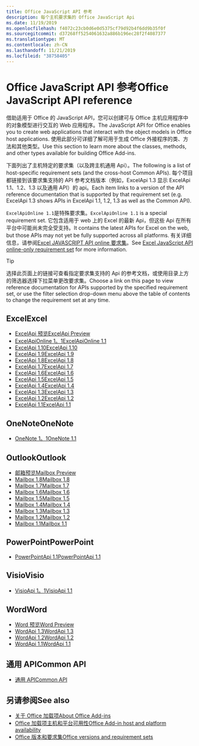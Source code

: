 ```yaml
---
title: Office JavaScript API 参考
description: 每个主机要求集的 Office JavaScript Api
ms.date: 11/19/2019
ms.openlocfilehash: f4072c23cb0d6e0d5375cf79d92b4f6dd9b35f0f
ms.sourcegitcommit: d37268ff5254061632a886b196ec28f2f4087377
ms.translationtype: MT
ms.contentlocale: zh-CN
ms.lasthandoff: 11/21/2019
ms.locfileid: "38758405"
---
```

# <a name="office-javascript-api-reference"></a><span data-ttu-id="91b76-103">Office JavaScript API 参考</span><span class="sxs-lookup"><span data-stu-id="91b76-103">Office JavaScript API reference</span></span>

<span data-ttu-id="91b76-104">借助适用于 Office 的 JavaScript API，您可以创建可与 Office 主机应用程序中的对象模型进行交互的 Web 应用程序。</span><span class="sxs-lookup"><span data-stu-id="91b76-104">The JavaScript API for Office enables you to create web applications that interact with the object models in Office host applications.</span></span> <span data-ttu-id="91b76-105">使用此部分可详细了解可用于生成 Office 外接程序的类、方法和其他类型。</span><span class="sxs-lookup"><span data-stu-id="91b76-105">Use this section to learn more about the classes, methods, and other types available for building Office Add-ins.</span></span>

<span data-ttu-id="91b76-106">下面列出了主机特定的要求集（以及跨主机通用 Api）。</span><span class="sxs-lookup"><span data-stu-id="91b76-106">The following is a list of host-specific requirement sets (and the cross-host Common APIs).</span></span> <span data-ttu-id="91b76-107">每个项目都链接到该要求集支持的 API 参考文档版本（例如，ExcelApi 1.3 显示 ExcelApi 1.1、1.2、1.3 以及通用 API）的 api。</span><span class="sxs-lookup"><span data-stu-id="91b76-107">Each item links to a version of the API reference documentation that is supported by that requirement set (e.g. ExcelApi 1.3 shows APIs in ExcelApi 1.1, 1.2, 1.3 as well as the Common API).</span></span>

<span data-ttu-id="91b76-108">`ExcelApiOnline 1.1`是特殊要求集。</span><span class="sxs-lookup"><span data-stu-id="91b76-108">`ExcelApiOnline 1.1` is a special requirement set.</span></span> <span data-ttu-id="91b76-109">它包含适用于 web 上的 Excel 的最新 Api，但这些 Api 在所有平台中可能尚未完全受支持。</span><span class="sxs-lookup"><span data-stu-id="91b76-109">It contains the latest APIs for Excel on the web, but those APIs may not yet be fully supported across all platforms.</span></span> <span data-ttu-id="91b76-110">有关详细信息，请参阅[Excel JAVASCRIPT API online 要求集](/office/dev/add-ins/reference/requirement-sets/excel-api-online-requirement-set)。</span><span class="sxs-lookup"><span data-stu-id="91b76-110">See [Excel JavaScript API online-only requirement set](/office/dev/add-ins/reference/requirement-sets/excel-api-online-requirement-set) for more information.</span></span>

> [!TIP]
> <span data-ttu-id="91b76-111">选择此页面上的链接可查看指定要求集支持的 Api 的参考文档，或使用目录上方的筛选器选择下拉菜单更改要求集。</span><span class="sxs-lookup"><span data-stu-id="91b76-111">Choose a link on this page to view reference documentation for APIs supported by the specified requirement set, or use the filter selection drop-down menu above the table of contents to change the requirement set at any time.</span></span>

## <a name="excel"></a><span data-ttu-id="91b76-112">Excel</span><span class="sxs-lookup"><span data-stu-id="91b76-112">Excel</span></span>

- [<span data-ttu-id="91b76-113">ExcelApi 预览</span><span class="sxs-lookup"><span data-stu-id="91b76-113">ExcelApi Preview</span></span>](/javascript/api/excel?view=excel-js-preview)
- [<span data-ttu-id="91b76-114">ExcelApiOnline 1。1</span><span class="sxs-lookup"><span data-stu-id="91b76-114">ExcelApiOnline 1.1</span></span>](/javascript/api/excel?view=excel-js-online)
- [<span data-ttu-id="91b76-115">ExcelApi 1.10</span><span class="sxs-lookup"><span data-stu-id="91b76-115">ExcelApi 1.10</span></span>](/javascript/api/excel?view=excel-js-1.10)
- [<span data-ttu-id="91b76-116">ExcelApi 1.9</span><span class="sxs-lookup"><span data-stu-id="91b76-116">ExcelApi 1.9</span></span>](/javascript/api/excel?view=excel-js-1.9)
- [<span data-ttu-id="91b76-117">ExcelApi 1.8</span><span class="sxs-lookup"><span data-stu-id="91b76-117">ExcelApi 1.8</span></span>](/javascript/api/excel?view=excel-js-1.8)
- [<span data-ttu-id="91b76-118">ExcelApi 1.7</span><span class="sxs-lookup"><span data-stu-id="91b76-118">ExcelApi 1.7</span></span>](/javascript/api/excel?view=excel-js-1.7)
- [<span data-ttu-id="91b76-119">ExcelApi 1.6</span><span class="sxs-lookup"><span data-stu-id="91b76-119">ExcelApi 1.6</span></span>](/javascript/api/excel?view=excel-js-1.6)
- [<span data-ttu-id="91b76-120">ExcelApi 1.5</span><span class="sxs-lookup"><span data-stu-id="91b76-120">ExcelApi 1.5</span></span>](/javascript/api/excel?view=excel-js-1.5)
- [<span data-ttu-id="91b76-121">ExcelApi 1.4</span><span class="sxs-lookup"><span data-stu-id="91b76-121">ExcelApi 1.4</span></span>](/javascript/api/excel?view=excel-js-1.4)
- [<span data-ttu-id="91b76-122">ExcelApi 1.3</span><span class="sxs-lookup"><span data-stu-id="91b76-122">ExcelApi 1.3</span></span>](/javascript/api/excel?view=excel-js-1.3)
- [<span data-ttu-id="91b76-123">ExcelApi 1.2</span><span class="sxs-lookup"><span data-stu-id="91b76-123">ExcelApi 1.2</span></span>](/javascript/api/excel?view=excel-js-1.2)
- [<span data-ttu-id="91b76-124">ExcelApi 1.1</span><span class="sxs-lookup"><span data-stu-id="91b76-124">ExcelApi 1.1</span></span>](/javascript/api/excel?view=excel-js-1.1)

## <a name="onenote"></a><span data-ttu-id="91b76-125">OneNote</span><span class="sxs-lookup"><span data-stu-id="91b76-125">OneNote</span></span>

- [<span data-ttu-id="91b76-126">OneNote 1。1</span><span class="sxs-lookup"><span data-stu-id="91b76-126">OneNote 1.1</span></span>](/javascript/api/onenote?view=onenote-js-1.1)

## <a name="outlook"></a><span data-ttu-id="91b76-127">Outlook</span><span class="sxs-lookup"><span data-stu-id="91b76-127">Outlook</span></span>

- [<span data-ttu-id="91b76-128">邮箱预览</span><span class="sxs-lookup"><span data-stu-id="91b76-128">Mailbox Preview</span></span>](/javascript/api/outlook?view=outlook-js-preview)
- [<span data-ttu-id="91b76-129">Mailbox 1.8</span><span class="sxs-lookup"><span data-stu-id="91b76-129">Mailbox 1.8</span></span>](/javascript/api/outlook?view=outlook-js-1.8)
- [<span data-ttu-id="91b76-130">Mailbox 1.7</span><span class="sxs-lookup"><span data-stu-id="91b76-130">Mailbox 1.7</span></span>](/javascript/api/outlook?view=outlook-js-1.7)
- [<span data-ttu-id="91b76-131">Mailbox 1.6</span><span class="sxs-lookup"><span data-stu-id="91b76-131">Mailbox 1.6</span></span>](/javascript/api/outlook?view=outlook-js-1.6)
- [<span data-ttu-id="91b76-132">Mailbox 1.5</span><span class="sxs-lookup"><span data-stu-id="91b76-132">Mailbox 1.5</span></span>](/javascript/api/outlook?view=outlook-js-1.5)
- [<span data-ttu-id="91b76-133">Mailbox 1.4</span><span class="sxs-lookup"><span data-stu-id="91b76-133">Mailbox 1.4</span></span>](/javascript/api/outlook?view=outlook-js-1.4)
- [<span data-ttu-id="91b76-134">Mailbox 1.3</span><span class="sxs-lookup"><span data-stu-id="91b76-134">Mailbox 1.3</span></span>](/javascript/api/outlook?view=outlook-js-1.3)
- [<span data-ttu-id="91b76-135">Mailbox 1.2</span><span class="sxs-lookup"><span data-stu-id="91b76-135">Mailbox 1.2</span></span>](/javascript/api/outlook?view=outlook-js-1.2)
- [<span data-ttu-id="91b76-136">Mailbox 1.1</span><span class="sxs-lookup"><span data-stu-id="91b76-136">Mailbox 1.1</span></span>](/javascript/api/outlook?view=outlook-js-1.1)

## <a name="powerpoint"></a><span data-ttu-id="91b76-137">PowerPoint</span><span class="sxs-lookup"><span data-stu-id="91b76-137">PowerPoint</span></span>

- [<span data-ttu-id="91b76-138">PowerPointApi 1.1</span><span class="sxs-lookup"><span data-stu-id="91b76-138">PowerPointApi 1.1</span></span>](/javascript/api/powerpoint?view=powerpoint-js-1.1)

## <a name="visio"></a><span data-ttu-id="91b76-139">Visio</span><span class="sxs-lookup"><span data-stu-id="91b76-139">Visio</span></span>

- [<span data-ttu-id="91b76-140">VisioApi 1。1</span><span class="sxs-lookup"><span data-stu-id="91b76-140">VisioApi 1.1</span></span>](/javascript/api/visio?view=visio-js-1.1)

## <a name="word"></a><span data-ttu-id="91b76-141">Word</span><span class="sxs-lookup"><span data-stu-id="91b76-141">Word</span></span>

- [<span data-ttu-id="91b76-142">Word 预览</span><span class="sxs-lookup"><span data-stu-id="91b76-142">Word Preview</span></span>](/javascript/api/word?view=word-js-preview)
- [<span data-ttu-id="91b76-143">WordApi 1.3</span><span class="sxs-lookup"><span data-stu-id="91b76-143">WordApi 1.3</span></span>](/javascript/api/word?view=word-js-1.3)
- [<span data-ttu-id="91b76-144">WordApi 1.2</span><span class="sxs-lookup"><span data-stu-id="91b76-144">WordApi 1.2</span></span>](/javascript/api/word?view=word-js-1.2)
- [<span data-ttu-id="91b76-145">WordApi 1.1</span><span class="sxs-lookup"><span data-stu-id="91b76-145">WordApi 1.1</span></span>](/javascript/api/word?view=word-js-1.1)

## <a name="common-api"></a><span data-ttu-id="91b76-146">通用 API</span><span class="sxs-lookup"><span data-stu-id="91b76-146">Common API</span></span>

- [<span data-ttu-id="91b76-147">通用 API</span><span class="sxs-lookup"><span data-stu-id="91b76-147">Common API</span></span>](/javascript/api/office?view=common-js)

## <a name="see-also"></a><span data-ttu-id="91b76-148">另请参阅</span><span class="sxs-lookup"><span data-stu-id="91b76-148">See also</span></span>

- [<span data-ttu-id="91b76-149">关于 Office 加载项</span><span class="sxs-lookup"><span data-stu-id="91b76-149">About Office Add-ins</span></span>](/office/dev/add-ins/overview)
- [<span data-ttu-id="91b76-150">Office 加载项主机和平台可用性</span><span class="sxs-lookup"><span data-stu-id="91b76-150">Office Add-in host and platform availability</span></span>](/office/dev/add-ins/overview/office-add-in-availability)
- [<span data-ttu-id="91b76-151">Office 版本和要求集</span><span class="sxs-lookup"><span data-stu-id="91b76-151">Office versions and requirement sets</span></span>](/office/dev/add-ins/develop/office-versions-and-requirement-sets)
